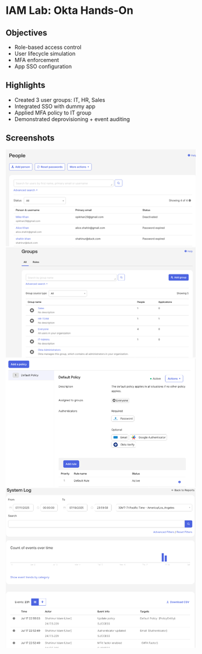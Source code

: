 # IAM Lab: Okta Hands-On

## Objectives
- Role-based access control
- User lifecycle simulation
- MFA enforcement
- App SSO configuration

## Highlights
- Created 3 user groups: IT, HR, Sales
- Integrated SSO with dummy app
- Applied MFA policy to IT group
- Demonstrated deprovisioning + event auditing

## Screenshots
[](https://github.com/shahinur801/okta-iam-lab/blob/main/screenshots/add-person.png) [](https://github.com/shahinur801/okta-iam-lab/blob/main/screenshots/group-assignment.png) [](https://github.com/shahinur801/okta-iam-lab/blob/main/screenshots/mfa-policy.png) [](https://github.com/shahinur801/okta-iam-lab/blob/main/screenshots/system-log.png)
![Add Person](add-person.png)
![Group Assignment](group-assignment.png)
![MFA Policy](mfa-policy.png)
![System Log](system-log.png)
